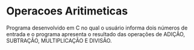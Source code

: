 # Operacoes Aritimeticas
 Programa desenvolvido em C no qual o usuário informa dois números de entrada e o programa apresenta o resultado das operações de ADIÇÃO, SUBTRAÇÃO, MULTIPLICAÇÃO E DIVISÃO.
